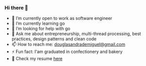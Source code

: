 ### Hi there 👋

- 🔭 I’m currently open to work as software engineer
- 🌱 I’m currently learning go
- 🤔 I’m looking for help with go
- 💬 Ask me about entrepreneurship, multi-thread processing, best practices, design patterns and clean code
- 📫 How to reach me: douglasandrademiguel@gmail.com
- ⚡ Fun fact: I'am graduated in confectionery and bakery
- 📖 Check my resume [here](https://douglasmiguel7.github.io/online-cv)
